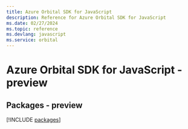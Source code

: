 ```yaml
---
title: Azure Orbital SDK for JavaScript
description: Reference for Azure Orbital SDK for JavaScript
ms.date: 02/27/2024
ms.topic: reference
ms.devlang: javascript
ms.service: orbital
---
```

# Azure Orbital SDK for JavaScript - preview
## Packages - preview
[!INCLUDE [packages](orbital-index.md)]